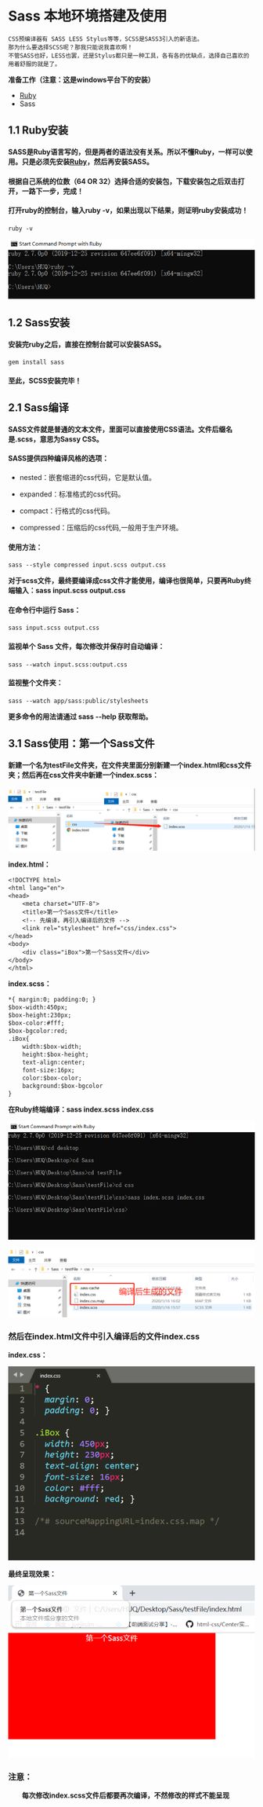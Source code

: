 # Sass 本地环境搭建及使用
```
CSS预编译器有 SASS LESS Stylus等等，SCSS是SASS3引入的新语法。
那为什么要选择SCSS呢？那我只能说我喜欢啊！
不管SASS也好，LESS也罢，还是Stylus都只是一种工具，各有各的优缺点，选择自己喜欢的用着舒服的就是了。
```
**准备工作（注意：这是windows平台下的安装）**
+ [Ruby](https://rubyinstaller.org/downloads/)
+ Sass
## 1.1 Ruby安装
#### SASS是Ruby语言写的，但是两者的语法没有关系。所以不懂Ruby，一样可以使用。只是必须先安装[Ruby](https://rubyinstaller.org/downloads/)，然后再安装SASS。
#### 根据自己系统的位数（64 OR 32）选择合适的安装包，下载安装包之后双击打开，一路下一步，完成！
#### 打开ruby的控制台，输入ruby -v，如果出现以下结果，则证明ruby安装成功！
```
ruby -v
```
![证明ruby安装成功](images/20200116142641.png)
## 1.2 Sass安装
#### 安装完ruby之后，直接在控制台就可以安装SASS。
```
gem install sass
```
#### 至此，SCSS安装完毕！
## 2.1 Sass编译
#### SASS文件就是普通的文本文件，里面可以直接使用CSS语法。文件后缀名是.scss，意思为Sassy CSS。
#### SASS提供四种编译风格的选项：
+ nested：嵌套缩进的css代码，它是默认值。

+ expanded：标准格式的css代码。

+ compact：行格式的css代码。

+ compressed：压缩后的css代码,一般用于生产环境。
#### 使用方法：
```
sass --style compressed input.scss output.css
```
**对于scss文件，最终要编译成css文件才能使用，编译也很简单，只要再Ruby终端输入：sass input.scss output.css**
#### 在命令行中运行 Sass：
```
sass input.scss output.css
```
#### 监视单个 Sass 文件，每次修改并保存时自动编译：
```
sass --watch input.scss:output.css
```
#### 监视整个文件夹：
```
sass --watch app/sass:public/stylesheets
```
**更多命令的用法请通过 sass --help 获取帮助。**
## 3.1 Sass使用：第一个Sass文件
#### 新建一个名为testFile文件夹，在文件夹里面分别新建一个index.html和css文件夹；然后再在css文件夹中新建一个index.scss：

![新建文件夹](images/20200116154920.png)

**index.html：**
```
<!DOCTYPE html>
<html lang="en">
<head>
    <meta charset="UTF-8">
    <title>第一个Sass文件</title>
    <!-- 先编译，再引入编译后的文件 -->
    <link rel="stylesheet" href="css/index.css">
</head>
<body>
    <div class="iBox">第一个Sass文件</div>
</body>
</html>
```
**index.scss：**
```
*{ margin:0; padding:0; }
$box-width:450px;
$box-height:230px;
$box-color:#fff;
$box-bgcolor:red;
.iBox{
    width:$box-width;
    height:$box-height;
    text-align:center;
    font-size:16px;
    color:$box-color;
    background:$box-bgcolor
}
```
**在Ruby终端编译：sass index.scss index.css**

![编译](images/20200116160305.png)

![编译后生成的文件](images/20200116160529.png)
### 然后在index.html文件中引入编译后的文件index.css
**index.css：**

![编译后css文件](images/20200116160814.png)

**最终呈现效果：**

![效果图](images/20200116161107.png)
### 注意：
&emsp;&emsp;**每次修改index.scss文件后都要再次编译，不然修改的样式不能呈现**
